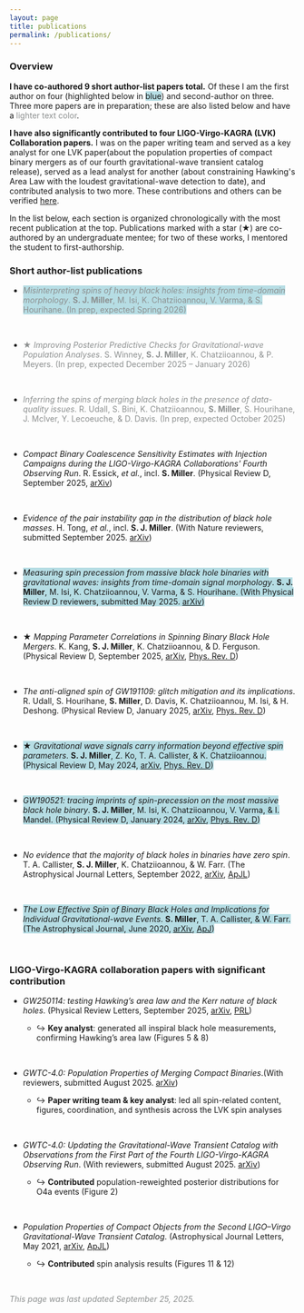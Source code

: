 ```yaml
---
layout: page
title: publications
permalink: /publications/
---
```


### **Overview** 

**I have co-authored 9 short author-list papers total.** Of these I am the first author on four (highlighted below in <span style="background-color:#b6dde4">blue</span>) and second-author on three.
Three more papers are in preparation; these are also listed below and have a <span style="color:#8c8f8f">lighter text color</span>.


**I have also significantly contributed to four LIGO-Virgo-KAGRA (LVK) Collaboration papers.** I was on the paper writing team and served as a key analyst for one LVK paper(about the population properties of compact binary mergers as of our fourth gravitational-wave transient catalog release), served as a lead analyst for another (about constraining Hawking's Area Law with the loudest gravitational-wave detection to date), and contributed analysis to two more. These contributions and others can be verified [here](https://laac.docs.ligo.org/recognition/2025/09/11/simona-miller).

In the list below, each section is organized chronologically with the most recent publication at the top.
Publications marked with a star (★) are co-authored by an undergraduate mentee; for two of these works, I mentored the student to first-authorship.

### **Short author-list publications** 

- <span style="color:#8c8f8f;background-color:#b6dde4"> *Misinterpreting spins of heavy black holes: insights from time-domain morphology*. **S. J. Miller**, M. Isi, K. Chatziioannou, V. Varma, & S. Hourihane. (In prep, expected Spring 2026) </span>
  <p> <br> </p>

- <span style="color:#8c8f8f"> ★ *Improving Posterior Predictive Checks for Gravitational-wave Population Analyses*. S. Winney, **S. J. Miller**, K. Chatziioannou, & P. Meyers. (In prep, expected December 2025 – January 2026) </span>
  <p> <br> </p>

- <span style="color:#8c8f8f"> *Inferring the spins of merging black holes in the presence of data-quality issues*. R. Udall, S. Bini, K. Chatziioannou, **S. Miller**, S. Hourihane, J. McIver, Y. Lecoeuche, & D. Davis. (In prep, expected October 2025) </span>
  <p> <br> </p>

- *Compact Binary Coalescence Sensitivity Estimates with Injection Campaigns during the LIGO-Virgo-KAGRA Collaborations' Fourth Observing Run*. R. Essick, *et al.*, incl. **S. Miller**. (Physical Review D, September 2025, [arXiv](https://arxiv.org/abs/2508.10638))
  <p> <br> </p>

- *Evidence of the pair instability gap in the distribution of black hole masses*. H. Tong, *et al.*, incl. **S. J. Miller**. (With Nature reviewers, submitted September 2025. [arXiv](https://arxiv.org/abs/2509.04151))  
  <p> <br> </p>

- <span style="background-color:#b6dde4"> *Measuring spin precession from massive black hole binaries with gravitational waves: insights from time-domain signal morphology*. **S. J. Miller**, M. Isi, K. Chatziioannou, V. Varma, & S. Hourihane. (With Physical Review D reviewers, submitted May 2025. [arXiv](https://doi.org/10.48550/arXiv.2505.14573)) </span>
  <p> <br> </p>

- ★ *Mapping Parameter Correlations in Spinning Binary Black Hole Mergers*. K. Kang, **S. J. Miller**, K. Chatziioannou, & D. Ferguson. (Physical Review D, September 2025, [arXiv](https://arxiv.org/abs/2502.17402), [Phys. Rev. D](https://link.aps.org/doi/10.1103/4vbp-1jwl))
  <p> <br> </p>

- *The anti-aligned spin of GW191109: glitch mitigation and its implications*. R. Udall, S. Hourihane, **S. Miller**, D. Davis, K. Chatziioannou, M. Isi, & H. Deshong. (Physical Review D, January 2025, [arXiv](https://arxiv.org/abs/2409.03912), [Phys. Rev. D](https://doi.org/10.1103/PhysRevD.111.024046))  
  <p> <br> </p>

- <span style="background-color:#b6dde4"> ★ *Gravitational wave signals carry information beyond effective spin parameters*. **S. J. Miller**, Z. Ko, T. A. Callister, & K. Chatziioannou. (Physical Review D, May 2024, [arXiv](https://arxiv.org/abs/2401.05613), [Phys. Rev. D](https://doi.org/10.1103/PhysRevD.109.104036)) </span>
  <p> <br> </p>

- <span style="background-color:#b6dde4"> *GW190521: tracing imprints of spin-precession on the most massive black hole binary*. **S. J. Miller**, M. Isi, K. Chatziioannou, V. Varma, & I. Mandel. (Physical Review D, January 2024, [arXiv](https://arxiv.org/abs/2310.01544), [Phys. Rev. D](https://doi.org/10.1103/PhysRevD.109.024024))  </span>
  <p> <br> </p>

- *No evidence that the majority of black holes in binaries have zero spin*. T. A. Callister, **S. J. Miller**, K. Chatziioannou, & W. Farr. (The Astrophysical Journal Letters, September 2022, [arXiv](https://arxiv.org/abs/2205.08574), [ApJL](https://doi.org/10.3847/2041-8213/ac847e))
  <p> <br> </p>

- <span style="background-color:#b6dde4">  *The Low Effective Spin of Binary Black Holes and Implications for Individual Gravitational-wave Events*. **S. Miller**, T. A. Callister, & W. Farr. (The Astrophysical Journal, June 2020, [arXiv](https://arxiv.org/abs/2001.06051), [ApJ](https://doi.org/10.3847/1538-4357/ab80c0)) </span>
  <p> <br> </p>


### **LIGO-Virgo-KAGRA collaboration papers** with **significant contribution**

- *GW250114: testing Hawking’s area law and the Kerr nature of black holes*. (Physical Review Letters, September 2025, [arXiv](https://arxiv.org/abs/2509.08054), [PRL](https://doi.org/10.1103/kw5g-d732))

    - ↪ **Key analyst**: generated all inspiral black hole measurements, confirming Hawking’s area law (Figures 5 & 8)

  <p> <br> </p>

- *GWTC-4.0: Population Properties of Merging Compact Binaries*.(With reviewers, submitted August 2025. [arXiv](https://arxiv.org/abs/2508.18083))

    - ↪ **Paper writing team & key analyst**: led all spin-related content, figures, coordination, and synthesis across the LVK spin analyses
  <p> <br> </p>

- *GWTC-4.0: Updating the Gravitational-Wave Transient Catalog with Observations from the First Part of the Fourth LIGO-Virgo-KAGRA Observing Run*. (With reviewers, submitted August 2025.  [arXiv](https://arxiv.org/abs/2508.18082))

    - ↪ **Contributed** population-reweighted posterior distributions for O4a events (Figure 2) 
  <p> <br> </p>

- *Population Properties of Compact Objects from the Second LIGO–Virgo Gravitational-Wave Transient Catalog*. (Astrophysical Journal Letters, May 2021, [arXiv](https://arxiv.org/abs/2010.14533), [ApJL](https://doi.org/10.3847/2041-8213/abe949))

    - ↪ **Contributed** spin analysis results (Figures 11 & 12) 

  <p> <br> </p>

<span style="color:#8c8f8f">*This page was last updated September 25, 2025.*</span>